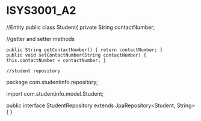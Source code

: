 # ISYS3001_A2
//Entity
public class Student{
  private String contactNumber;
  
  //getter and setter methods
  


    public String getContactNumber() { return contactNumber; }
    public void setContactNumber(String contactNumber) { this.contactNumber = contactNumber; }
	
	//student repository
	

   package com.studentinfo.repository;
   
   import com.studentinfo.model.Student;
   
   public interface StudentRepository extends JpaRepository<Student, String> {
}
   
   
   
